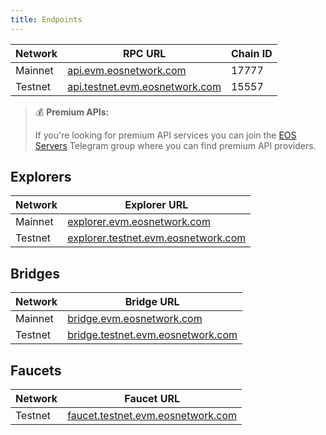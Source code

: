 ```yaml
---
title: Endpoints
---
```


<head><title>EOS EVM Endpoints</title></head>

| Network | RPC URL  | Chain ID | 
| --- |--------------------|----------|
| Mainnet | [api.evm.eosnetwork.com](https://api.evm.eosnetwork.com)                 |  17777   | 
| Testnet | [api.testnet.evm.eosnetwork.com](https://api.testnet.evm.eosnetwork.com) | 15557    | 

> 💰 **Premium APIs:**
> 
> If you're looking for premium API services you can join the 
> [EOS Servers](https://t.me/eosservers) Telegram group where you can find premium API providers.

## Explorers

| Network | Explorer URL  |
| --- |--------------------|
| Mainnet | [explorer.evm.eosnetwork.com](https://explorer.evm.eosnetwork.com)                 |
| Testnet | [explorer.testnet.evm.eosnetwork.com](https://explorer.testnet.evm.eosnetwork.com) |

## Bridges

| Network | Bridge URL  |
| --- |--------------------|
| Mainnet | [bridge.evm.eosnetwork.com](https://bridge.evm.eosnetwork.com)                 |
| Testnet | [bridge.testnet.evm.eosnetwork.com](https://bridge.testnet.evm.eosnetwork.com) |

## Faucets

| Network | Faucet URL  |
| --- |--------------------|
| Testnet | [faucet.testnet.evm.eosnetwork.com](https://faucet.testnet.evm.eosnetwork.com) |



